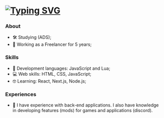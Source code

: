 <h1>
  <a href="https://git.io/typing-svg">
   <img src="https://readme-typing-svg.demolab.com?font=JetBrains+Mono&pause=1000&color=4b0082&random=false&width=435&lines=Hi%2C+I'm+Nikollas+Grégory!" alt="Typing SVG" />
  </a>
</h1>


### About
- 🛠 Studying (ADS);
- 🚀 Working as a Freelancer for 5 years;

### Skills
 - 🔮 Development languages: JavaScript and Lua; 
 - 💻 Web skills: HTML, CSS, JavaScript;
 - 🤓 Learning: React, Next.js, Node.js;

### Experiences
  - 🧥 I have experience with back-end applications. I also have knowledge in developing features (mods) for games and applications (discord).
